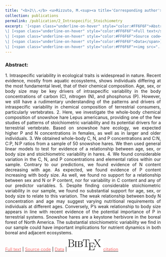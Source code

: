 ```yaml
---
title: "<b>2\\.</b> <u>Rizzuto, M.<sup><a title='Corresponding author'>✉</a></sup></u>, Leroux, S. J., Vander Wal, E., Wiersma, Y. F., Heckford, T. H., and Balluffi-Fry, J. (2019). **Patterns and potential drivers of intraspecific variability in the body elemental composition of a terrestrial consumer, the snowshoe hare (<i>Lepus americanus</i>)** bioRxiv. <img src='../images/preprint.png'>"
collection: publications
permalink: /publication/2_Intraspecific_Stoichiometry
excerpt: '[<span class="underline-on-hover" style="color:#FF6F6F">Abstract</span>](../publication/2_Intraspecific_Stoichiometry)
\| [<span class="underline-on-hover" style="color:#FF6F6F">Full text</span>](https://doi.org/10.1101/594101)
\| [<span class="underline-on-hover" style="color:#FF6F6F">Source code</span>](https://doi.org/10.6084/m9.figshare.7884854.v1)
\| [<span class="underline-on-hover" style="color:#FF6F6F">Data</span>](https://doi.org/10.6084/m9.figshare.7884854.v1)
\| [<span class="underline-on-hover" style="color:#FF6F6F"><img src="../images/bibtex.svg">citation</span>](../bibtex/2_Intraspecific_Stoichiometry.bib)'
---
```


### Abstract:

<p style='text-align: justify;'>
1. Intraspecific variability in ecological traits is widespread in nature. Recent evidence, mostly from aquatic ecosystems, shows individuals differing at the most fundamental level, that of their chemical composition. Age, sex, or body size may be key drivers of intraspecific variability in the body concentrations of carbon (C), nitrogen (N), and phosphorus (P). However, we still have a rudimentary understanding of the patterns and drivers of intraspecific variability in chemical composition of terrestrial consumers, particularly vertebrates.
2. Here, we investigate the whole-body chemical composition of snowshoe hare Lepus americanus, providing one of the few studies of patterns of stoichiometric variability and its potential drivers for a terrestrial vertebrate. Based on snowshoe hare ecology, we expected higher P and N concentrations in females, as well as in larger and older individuals.
3. We obtained whole-body C, N, and P concentrations and C:N, C:P, N:P ratios from a sample of 50 snowshoe hares. We then used general linear models to test for evidence of a relationship between age, sex, or body size and stoichiometric variability in hares.
4. We found considerable variation in the C, N, and P concentrations and elemental ratios within our sample. Contrary to our predictions, we found evidence of N content decreasing with age. As expected, we found evidence of P content increasing with body size. As well, we found no support for a relationship between sex and N or P content, nor for variability in C content and any of our predictor variables.
5. Despite finding considerable stoichiometric variability in our sample, we found no substantial support for age, sex, or body size to relate to this variation. The weak relationship between body N concentration and age may suggest varying nutritional requirements of individuals at different ages. Conversely, P’s weak relationship to body size appears in line with recent evidence of the potential importance of P in terrestrial systems. Snowshoe hares are a keystone herbivore in the boreal forest of North America. The substantial stoichiometric variability we find in our sample could have important implications for nutrient dynamics in both boreal and adjacent ecosystems.
</p>

[<span class="underline-on-hover" style="color:#FF6F6F">Full text</span>](https://doi.org/10.1101/594101)
\| [<span class="underline-on-hover" style="color:#FF6F6F">Source code</span>](https://doi.org/10.6084/m9.figshare.7884854.v1)
\| [<span class="underline-on-hover" style="color:#FF6F6F">Data</span>](https://doi.org/10.6084/m9.figshare.7884854.v1)
\| [<span class="underline-on-hover" style="color:#FF6F6F"><img src="../images/bibtex.svg">citation</span>](../bibtex/2_Intraspecific_Stoichiometry.bib)
